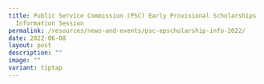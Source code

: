 ```yaml
---
title: Public Service Commission (PSC) Early Provisional Scholarships
  Information Session
permalink: /resources/news-and-events/psc-epscholarship-info-2022/
date: 2022-06-08
layout: post
description: ""
image: ""
variant: tiptap
---
```


